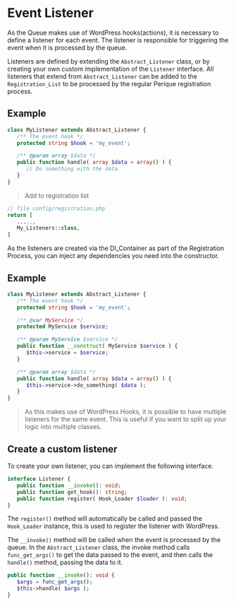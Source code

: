 # Event Listener

As the Queue makes use of WordPress hooks(actions), it is necessary to define a listener for each event. The listener is responsible for triggering the event when it is processed by the queue.

Listeners are defined by extending the `Abstract_Listener` class, or by creating your own custom implementation of the `Listener` interface. All listeners that extend from `Abstract_Listener` can be added to the `Registration_List` to be processed by the regular Perique registration process.

## Example

```php
class MyListener extends Abstract_Listener {
   /** The event hook */
   protected string $hook = 'my_event';

   /** @param array $data */
   public function handle( array $data = array() ) {
      // Do something with the data
   }
}
```

> Add to registration list

```php
// file config/registration.php
return [
   .....,
   My_Listeners::class,
]
```

As the listeners are created via the DI_Container as part of the Registration Process, you can inject any dependencies you need into the constructor.

## Example

```php
class MyListener extends Abstract_Listener {
   /** The event hook */
   protected string $hook = 'my_event';

   /** @var MyService */
   protected MyService $service;

   /** @param MyService $service */
   public function __construct( MyService $service ) {
      $this->service = $service;
   }

   /** @param array $data */
   public function handle( array $data = array() ) {
      $this->service->do_something( $data );
   }
}
```

> As this makes use of WordPress Hooks, it is possible to have multiple listeners for the same event. This is useful if you want to split up your logic into multiple classes.

## Create a custom listener

To create your own listener, you can implement the following interface.

```php
interface Listener {
   public function __invoke(): void;
   public function get_hook(): string;
   public function register( Hook_Loader $loader ): void;
}
```
The `register()` method will automatically be called and passed the `Hook_Loader` instance, this is used to register the listener with WordPress.

The `__invoke()` method will be called when the event is processed by the queue. In the `Abstract_Listener` class, the invoke method calls `func_get_args()` to get the data passed to the event, and then calls the `handle()` method, passing the data to it.

```php
public function __invoke(): void {
   $args = func_get_args();
   $this->handle( $args );
}
```